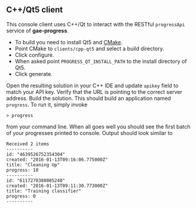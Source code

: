 ## C++/Qt5 client

This console client uses C++/Qt to interact with the RESTful `progressApi` service of **gae-progress**.

 - To build you need to install Qt5 and [CMake](https://cmake.org).
 - Point CMake to `clients/cpp-qt5` and select a build directory.
 - Click configure.
 - When asked point `PROGRESS_QT_INSTALL_PATH` to the install directory of Qt5.
 - Click generate.

Open the resulting solution in your C++ IDE and update `apikey` field to match your API key. Verify that the URL is pointing to the correct server address. Build the solution. This should build an application named `progress`. To run it, simply invoke

```
> progress
```

from your command line. When all goes well you should see the first batch of your progresses printed to console. Output should look similar to

```
Received 2 items
----------
id: "4639526752354304"
created: "2016-01-13T09:16:06.775000Z"
title: "Cleaning Up"
progress: 10
----------
id: "6117270380085248"
created: "2016-01-13T09:11:30.773000Z"
title: "Training classifier"
progress: 0
----------
```
